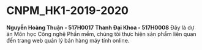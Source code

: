 # CNPM_HK1-2019-2020
**Nguyễn Hoàng Thuận - 517H0017**
**Thanh Đại Khoa - 517H0008**
Đây là dự án Môn học Công nghệ Phần mềm, chúng tôi thực hiện sản phẩm liên quan đến trang web quản lý bán hàng máy tính online.
